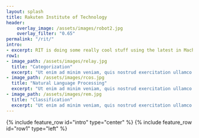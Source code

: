 ```yaml
---
layout: splash
title: Rakuten Institute of Technology
header:
    overlay_image: /assets/images/robot2.jpg
    overlay_filter: "0.65"
permalink: "/rit/"
intro:
- excerpt: RIT is doing some really cool stuff using the latest in Machine Learning techniques. Lorem ipsum dolor sit amet, consectetur adipiscing elit, sed do eiusmod tempor incididunt ut labore et dolore magna aliqua. Ut enim ad minim veniam, quis nostrud exercitation ullamco laboris nisi ut aliquip ex ea commodo consequat.
row1:
- image_path: /assets/images/relay.jpg
  title: "Categorization"
  excerpt: "Ut enim ad minim veniam, quis nostrud exercitation ullamco. Lorem ipsum dolor sit amet, consectetur adipiscing elit, sed do eiusmod tempor incididunt ut labore et dolore magna aliqua."
- image_path: /assets/images/rcos.jpg
  title: "Natural Language Processing"
  excerpt: "Ut enim ad minim veniam, quis nostrud exercitation ullamco. Lorem ipsum dolor sit amet, consectetur adipiscing elit, sed do eiusmod tempor incididunt ut labore et dolore magna aliqua."
- image_path: /assets/images/rem.jpg
  title: "Classification"
  excerpt: "Ut enim ad minim veniam, quis nostrud exercitation ullamco. Lorem ipsum dolor sit amet, consectetur adipiscing elit, sed do eiusmod tempor incididunt ut labore et dolore magna aliqua."
---
```


{% include feature_row id="intro" type="center" %}
{% include feature_row id="row1" type="left" %}